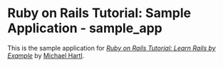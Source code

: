 # Ruby on Rails Tutorial: Sample Application - sample_app

This is the sample application for [*Ruby on Rails Tutorial: Learn Rails by Example*](http://railstutorial.org/) by [Michael Hartl](http://michaelhartl.com/).
